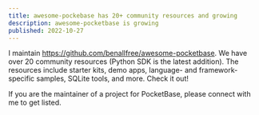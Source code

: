 ```yaml
---
title: awesome-pockebase has 20+ community resources and growing
description: awesome-pocketbase is growing
published: 2022-10-27
---
```


I maintain https://github.com/benallfree/awesome-pocketbase. We have over 20 community resources (Python SDK is the latest addition). The resources include starter kits, demo apps, language- and framework-specific samples, SQLite tools, and more. Check it out!

If you are the maintainer of a project for PocketBase, please connect with me to get listed.

